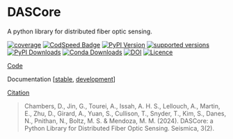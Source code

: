 # DASCore

A python library for distributed fiber optic sensing.

[![coverage](https://codecov.io/gh/dasdae/dascore/branch/master/graph/badge.svg)](https://codecov.io/gh/dasdae/dascore)
[![CodSpeed Badge](https://img.shields.io/endpoint?url=https://codspeed.io/badge.json)](https://codspeed.io/DASDAE/dascore)
[![PyPI Version](https://img.shields.io/pypi/v/dascore.svg)](https://pypi.python.org/pypi/dascore)
[![supported versions](https://img.shields.io/pypi/pyversions/dascore.svg?label=python_versions)](https://pypi.python.org/pypi/dascore)
[![PyPI Downloads](https://img.shields.io/pypi/dm/dascore.svg?label=pypi)](https://pypi.org/project/dascore/)
[![Conda Downloads](https://img.shields.io/conda/dn/conda-forge/dascore.svg?label=conda)](https://github.com/conda-forge/dascore-feedstock)
[![DOI](https://zenodo.org/badge/422627477.svg)](https://zenodo.org/badge/latestdoi/422627477)
[![Licence](https://www.gnu.org/graphics/lgplv3-88x31.png)](https://www.gnu.org/licenses/lgpl.html)

[Code](https://github.com/DASDAE/dascore)

Documentation [[stable](https://dascore.org), [development](https://dascore.netlify.app/)]

[Citation](https://seismica.library.mcgill.ca/article/view/1184)

> Chambers, D., Jin, G., Tourei, A., Issah, A. H. S., Lellouch, A., Martin, E., Zhu, D., Girard, A., Yuan, S., Cullison, T., Snyder, T., Kim, S., Danes, N., Pnithan, N., Boltz, M. S. & Mendoza, M. M. (2024). DASCore: a Python Library for Distributed Fiber Optic Sensing. Seismica, 3(2).
